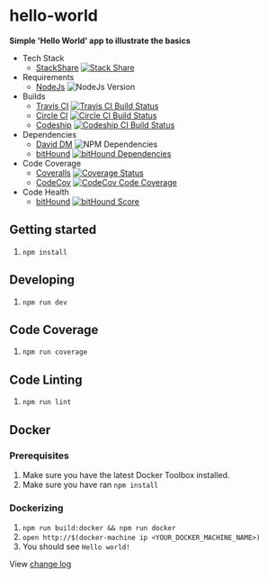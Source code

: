 # hello-world
**Simple 'Hello World' app to illustrate the basics**

* Tech Stack
  * [StackShare](https://stackshare.io) [![Stack Share](http://img.shields.io/badge/tech-stack-0690fa.svg?style=flat)](http://stackshare.io/n8io/utopias)
* Requirements
  * [NodeJs](https://nodejs.org) ![NodeJs Version](http://img.shields.io/badge/node-^5-blue.svg)
* Builds
  * [Travis CI](https://travis-ci.org) [![Travis CI Build Status](https://img.shields.io/travis/utopias/hello-world/develop.svg)](https://travis-ci.org/utopias/hello-world)
  * [Circle CI](https://circleci.com) [![Circle CI Build Status](https://img.shields.io/circleci/project/utopias/hello-world/develop.svg)](https://circleci.com/gh/utopias/hello-world/tree/develop)
  * [Codeship](https://codeship.com) [![Codeship CI Build Status](https://img.shields.io/codeship/b4e0cfb0-6f89-0133-5997-368ef2487360/develop.svg)](https://codeship.com/projects/116268)
* Dependencies
  * [David DM](https://david-dm.org) ![NPM Dependencies](https://david-dm.org/utopias/hello-world/develop.svg)
  * [bitHound](https://bithound.io) [![bitHound Dependencies](https://www.bithound.io/github/utopias/hello-world/badges/dependencies.svg)](https://www.bithound.io/github/utopias/hello-world/develop/dependencies/npm)
* Code Coverage
  * [Coveralls](https://coveralls.io) [![Coverage Status](https://img.shields.io/coveralls/utopias/hello-world/develop.svg)](https://coveralls.io/github/utopias/hello-world?branch=develop)
  * [CodeCov](https://codecov.io) [![CodeCov Code Coverage](https://img.shields.io/codecov/c/github/utopias/hello-world/develop.svg)](https://codecov.io/github/utopias/hello-world?branch=develop)
* Code Health
  * [bitHound](https://bithound.io) [![bitHound Score](https://www.bithound.io/github/utopias/hello-world/badges/score.svg)](https://www.bithound.io/github/utopias/hello-world)


## Getting started
1. `npm install`

## Developing
1. `npm run dev`

## Code Coverage
1. `npm run coverage`

## Code Linting
1. `npm run lint`

## Docker

### Prerequisites
1. Make sure you have the latest Docker Toolbox installed.
1. Make sure you have ran `npm install`

### Dockerizing
1. `npm run build:docker && npm run docker`
1. `open http://$(docker-machine ip <YOUR_DOCKER_MACHINE_NAME>)`
1. You should see `Hello world!`

View [change log](CHANGELOG.md)
